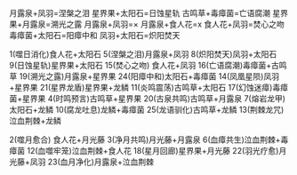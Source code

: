 月露泉+凤羽=涅槃之泪
星界果+太阳石=日蚀星轨
古鸣草+毒瘴菌=亡语腐潮
星界果+月露泉=溯光之露
月露泉+凤羽=×
月露泉+食人花=x
食人花+凤羽=焚心之吻
毒瘴菌+太阳石=阳瘴中和
凤羽+太阳石=炽阳焚天

1(噬日消化)食人花+太阳石
5(涅槃之泪)月露泉+凤羽
8(炽阳焚天)凤羽+太阳石
9(日蚀星轨)星界果+太阳石
15(焚心之吻) 食人花+凤羽
16(亡语腐潮)毒瘴菌+古鸣草
19(溯光之露)月露泉+星界果
24(阳瘴中和)太阳石+毒瘴菌
14(凤凰星陨)凤羽+星界果
21(星界龙盾)星界果+龙鳞
11(炎鸣震荡)古鸣草+太阳石
17(幻蚀迷瘴)毒瘴菌+星界果
4(时鸣预言)古鸣草+星界果
20(古泉共鸣)古鸣草+月露泉
7(熔岩龙甲)太阳石+龙鳞
10(腐龙吐息)龙鳞+毒瘴菌
25(龙语驯化)古鸣草+龙鳞
13(荆棘龙咒)泣血荆棘+龙鳞

2(噬月愈合) 食人花+月光藤
3(净月共鸣)月光藤+月露泉
6(血瘴共生)泣血荆棘+毒瘴菌
12(血噬牢笼)泣血荆棘+食人花
18(星月回廊)星界果+月光藤
22(羽光疗愈)月光藤+凤羽
23(血月净化)月露泉+泣血荆棘